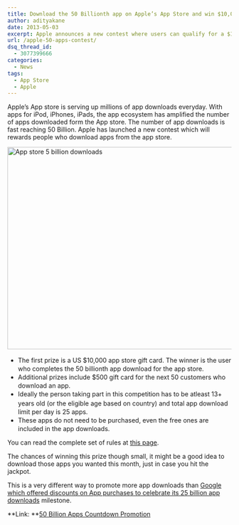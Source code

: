 ```yaml
---
title: Download the 50 Billionth app on Apple’s App Store and win $10,000 Gift Card
author: adityakane
date: 2013-05-03
excerpt: Apple announces a new contest where users can qualify for a $10,000 app store gift card if they are the lucky ones to download the 50 billionth app.
url: /apple-50-apps-contest/
dsq_thread_id:
  - 3077399666
categories:
  - News
tags:
  - App Store
  - Apple
---
```

Apple&#8217;s App store is serving up millions of app downloads everyday. With apps for iPod, iPhones, iPads, the app ecosystem has amplified the number of apps downloaded form the App store. The number of app downloads is fast reaching 50 Billion. Apple has launched a new contest which will rewards people who download apps from the app store.

[<img class="aligncenter size-full wp-image-73775" alt="App store 5 billion downloads" src="http://cdn.devilsworkshop.org/files/2013/05/App-store-5-billion-downloads.png" width="591" height="455" />][1]

  * <span style="font-size: 14px; line-height: 1.5;">The first prize is a US $10,000 app store gift card. The winner is the user who completes the 50 billionth app download for the app store.</span>
  * <span style="font-size: 14px; line-height: 1.5;">Additional prizes include $500 gift card for the next 50 customers who download an app.</span>
  * <span style="font-size: 14px; line-height: 1.5;">Ideally the person taking part in this competition has to be atleast 13+ years old (or the eligible</span><span style="font-size: 14px; line-height: 1.5;"> age based on country) and total app download limit per day is 25 apps.</span>
  * <span style="font-size: 14px; line-height: 1.5;">These apps do not need to be purchased, even the free ones are included in the app downloads.</span>

You can read the complete set of rules at <a href="http://www.apple.com/in/itunes/50-billion-app-countdown/rules/" onclick="_gaq.push(['_trackEvent', 'outbound-article', 'http://www.apple.com/in/itunes/50-billion-app-countdown/rules/', 'this page']);" >this page</a>.

The chances of winning this prize though small, it might be a good idea to download those apps you wanted this month, just in case you hit the jackpot.

This is a very different way to promote more app downloads than [Google which offered discounts on App purchases to celebrate its 25 billion app downloads][2] milestone.

**Link: **<a href="http://www.apple.com/in/itunes/50-billion-app-countdown/rules/" onclick="_gaq.push(['_trackEvent', 'outbound-article', 'http://www.apple.com/in/itunes/50-billion-app-countdown/rules/', '50 Billion Apps Countdown Promotion']);" >50 Billion Apps Countdown Promotion</a>

 [1]: http://cdn.devilsworkshop.org/files/2013/05/App-store-5-billion-downloads.png
 [2]: http://devilsworkshop.org/news/grab-25-cent-android-apps-play-store/62660/
